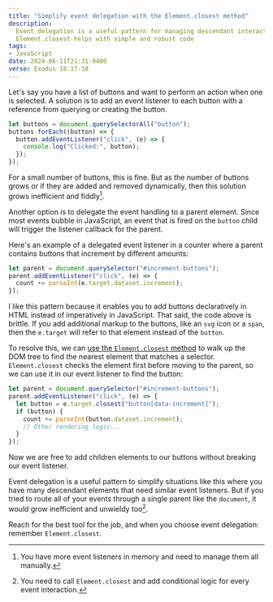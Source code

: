 ```yaml
---
title: "Simplify event delegation with the Element.closest method"
description:
  Event delegation is a useful pattern for managing descendant interactions and
  Element.closest helps with simple and robust code
tags:
- JavaScript
date: 2024-06-11T21:31-0400
verse: Exodus 18:17-18
---
```


Let's say you have a list of buttons and want to perform an action when one is
selected. A solution is to add an event listener to each button with a reference
from querying or creating the button.

```js
let buttons = document.querySelectorAll("button");
buttons.forEach((button) => {
  button.addEventListener("click", (e) => {
    console.log("Clicked:", button);
  });
});
```

For a small number of buttons, this is fine. But as the number of buttons grows
or if they are added and removed dynamically, then this solution grows
inefficient and fiddly[^1].

[^1]:
    You have more event listeners in memory and need to manage them all
    manually.

Another option is to delegate the event handling to a parent element. Since most
events bubble in JavaScript, an event that is fired on the `button` child will
trigger the listener callback for the parent.

Here's an example of a delegated event listener in a counter where a parent
contains buttons that increment by different amounts:

```js
let parent = document.querySelector("#increment-buttons");
parent.addEventListener("click", (e) => {
  count += parseInt(e.target.dataset.increment);
});
```

I like this pattern because it enables you to add buttons declaratively in HTML
instead of imperatively in JavaScript. That said, the code above is brittle. If
you add additional markup to the buttons, like an `svg` icon or a `span`, then
the `e.target` will refer to that element instead of the `button`.

To resolve this, we can
[use the `Element.closest` method](https://developer.mozilla.org/en-US/docs/Web/API/Element/closest)
to walk up the DOM tree to find the nearest element that matches a selector.
`Element.closest` checks the element first before moving to the parent, so we
can use it in our event listener to find the button:

```js
let parent = document.querySelector("#increment-buttons");
parent.addEventListener("click", (e) => {
  let button = e.target.closest("button[data-increment]");
  if (button) {
    count += parseInt(button.dataset.increment);
    // Other rendering logic...
  }
});
```

Now we are free to add children elements to our buttons without breaking our
event listener.

Event delegation is a useful pattern to simplify situations like this where you
have many descendant elements that need similar event listeners. But if you
tried to route all of your events through a single parent like the `document`,
it would grow inefficient and unwieldy too[^2].

[^2]:
    You need to call `Element.closest` and add conditional logic for every event
    interaction.

Reach for the best tool for the job, and when you choose event delegation:
remember `Element.closest`.
